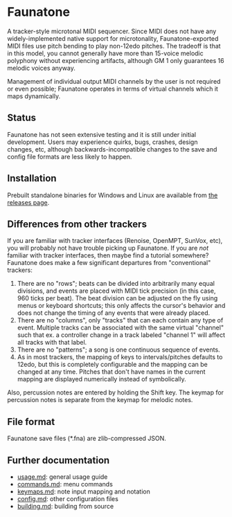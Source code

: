 # Faunatone

A tracker-style microtonal MIDI sequencer. Since MIDI does not have any
widely-implemented native support for microtonality, Faunatone-exported MIDI
files use pitch bending to play non-12edo pitches. The tradeoff is that in
this model, you cannot generally have more than 15-voice melodic polyphony
without experiencing artifacts, although GM 1 only guarantees 16 melodic voices
anyway.

Management of individual output MIDI channels by the user is not required or
even possible; Faunatone operates in terms of virtual channels which it maps
dynamically.

## Status

Faunatone has not seen extensive testing and it is still under initial
development. Users may experience quirks, bugs, crashes, design changes, etc,
although backwards-incompatible changes to the save and config file formats are
less likely to happen.

## Installation

Prebuilt standalone binaries for Windows and Linux are available from
[the releases page](https://github.com/jangler/faunatone/releases).

## Differences from other trackers

If you are familiar with tracker interfaces (Renoise, OpenMPT, SunVox, etc),
you will probably not have trouble picking up Faunatone. If you are *not*
familiar with tracker interfaces, then maybe find a tutorial somewhere?
Faunatone does make a few significant departures from "conventional" trackers:

1. There are no "rows"; beats can be divided into arbitrarily many equal
   divisions, and events are placed with MIDI tick precision (in this case, 960
   ticks per beat). The beat division can be adjusted on the fly using menus
   or keyboard shortcuts; this only affects the cursor's behavior and does not
   change the timing of any events that were already placed.
2. There are no "columns", only "tracks" that can each contain any type of event.
   Multiple tracks can be associated with the same virtual "channel" such that
   ex. a controller change in a track labeled "channel 1" will affect all
   tracks with that label.
3. There are no "patterns"; a song is one continuous sequence of events.
4. As in most trackers, the mapping of keys to intervals/pitches defaults to
   12edo, but this is completely configurable and the mapping can be changed at
   any time. Pitches that don't have names in the current mapping are displayed
   numerically instead of symbolically.

Also, percussion notes are entered by holding the Shift key. The keymap for
percussion notes is separate from the keymap for melodic notes.

## File format

Faunatone save files (\*.fna) are zlib-compressed JSON.

## Further documentation

- [usage.md](https://github.com/jangler/faunatone/blob/master/docs/usage.md):
  general usage guide
- [commands.md](https://github.com/jangler/faunatone/blob/master/docs/commands.md):
  menu commands
- [keymaps.md](https://github.com/jangler/faunatone/blob/master/docs/keymaps.md):
  note input mapping and notation
- [config.md](https://github.com/jangler/faunatone/blob/master/docs/config.md):
  other configuration files
- [building.md](https://github.com/jangler/faunatone/blob/master/docs/config.md):
  building from source
